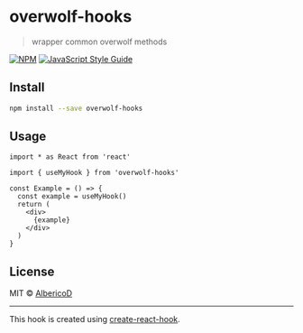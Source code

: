 # overwolf-hooks

> wrapper common overwolf methods

[![NPM](https://img.shields.io/npm/v/overwolf-hooks.svg)](https://www.npmjs.com/package/overwolf-hooks) [![JavaScript Style Guide](https://img.shields.io/badge/code_style-standard-brightgreen.svg)](https://standardjs.com)

## Install

```bash
npm install --save overwolf-hooks
```

## Usage

```tsx
import * as React from 'react'

import { useMyHook } from 'overwolf-hooks'

const Example = () => {
  const example = useMyHook()
  return (
    <div>
      {example}
    </div>
  )
}
```

## License

MIT © [AlbericoD](https://github.com/AlbericoD)

---

This hook is created using [create-react-hook](https://github.com/hermanya/create-react-hook).
